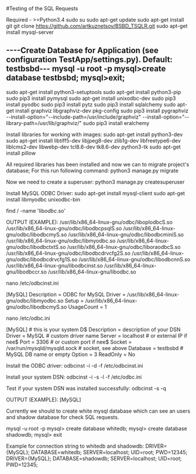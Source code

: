 #Testing of the SQL Requests

Required - >=Python3.4
sudo su
sudo apt-get update
sudo apt-get install git
git clone https://github.com/artkuznetsov/BSBD_TSQLR.git
sudo apt-get install mysql-server

----Create Database for Application (see configuration TestApp/settings.py). Default: testbsbd---
mysql -u root -p
mysql>create database testbsbd;
mysql>exit;
-----------------------------------------------------------------------

sudo apt-get install python3-setuptools
sudo apt-get install python3-pip
sudo pip3 install pymysql
sudo apt-get install unixodbc-dev
sudo pip3 install pyodbc
sudo pip3 install pytz
sudo pip3 install sqlalchemy
sudo apt-get install graphviz libgraphviz-dev pkg-config
sudo pip3 install pygraphviz --install-option="--include-path=/usr/include/graphviz" --install-option="--library-path=/usr/lib/graphviz/"
sudo pip3 install eralchemy

Install libraries for working with images:
sudo apt-get install python3-dev
sudo apt-get install libtiff5-dev libjpeg8-dev zlib1g-dev libfreetype6-dev liblcms2-dev libwebp-dev tcl8.6-dev tk8.6-dev python3-tk
sudo apt-get install pillow



All required libraries has been installed and now we can to migrate
project's database; For this run following command:
python3 manage.py migrate


Now we need to create a superuser:
python3 manage.py createsuperuser


Install MySQL ODBC Driver:
sudo apt-get install mysql-client
sudo apt-get install libmyodbc unixodbc-bin

find / -name 'lib*odbc*.so'

OUTPUT (EXAMPLE):
/usr/lib/x86_64-linux-gnu/odbc/liboplodbcS.so
/usr/lib/x86_64-linux-gnu/odbc/libodbcpsqlS.so
/usr/lib/x86_64-linux-gnu/odbc/libodbcmyS.so
/usr/lib/x86_64-linux-gnu/odbc/libodbcminiS.so
/usr/lib/x86_64-linux-gnu/odbc/libmyodbc.so
/usr/lib/x86_64-linux-gnu/odbc/libodbctxtS.so
/usr/lib/x86_64-linux-gnu/odbc/liboraodbcS.so
/usr/lib/x86_64-linux-gnu/odbc/libodbcdrvcfg2S.so
/usr/lib/x86_64-linux-gnu/odbc/libodbcdrvcfg1S.so
/usr/lib/x86_64-linux-gnu/odbc/libodbcnnS.so
/usr/lib/x86_64-linux-gnu/libodbcinst.so
/usr/lib/x86_64-linux-gnu/libodbccr.so
/usr/lib/x86_64-linux-gnu/libodbc.so

nano /etc/odbcinst.ini

[MySQL]
Description     = ODBC for MySQL
Driver          = /usr/lib/x86_64-linux-gnu/odbc/libmyodbc.so
Setup           = /usr/lib/x86_64-linux-gnu/odbc/libodbcmyS.so
UsageCount      = 1

nano /etc/odbc.ini

[MySQL]                                    # this is your system D$
Description = description of your DSN
Driver      = MySQL                        # custom driver name
Server      = localhost                    # or external IP if nee$
Port        = 3306                         # or custom port if nee$
Socket      = /var/run/mysqld/mysqld.sock  # socket, see above
Database    = testbsbd                     # MySQL DB name or empty
Option      = 3
ReadOnly    = No

Install the ODBC driver:
odbcinst -i -d -f /etc/odbcinst.ini

Install your system DSN:
odbcinst -i -s -l -f /etc/odbc.ini

Test if your system DSN was installed successfully: 
odbcinst -s -q

OUTPUT (EXAMPLE):
[MySQL]

Currently we should to create white mysql database which can see an users and shadow database for check SQL requests.

mysql -u root -p
mysql> create database whitedb;
mysql> create database shadowdb;
mysql> exit

Example for connection string to whitedb and shadowdb:
DRIVER={MySQL}; DATABASE=whitedb; SERVER=localhost; UID=root; PWD=12345;
DRIVER={MySQL}; DATABASE=shadowdb; SERVER=localhost; UID=root; PWD=12345;

